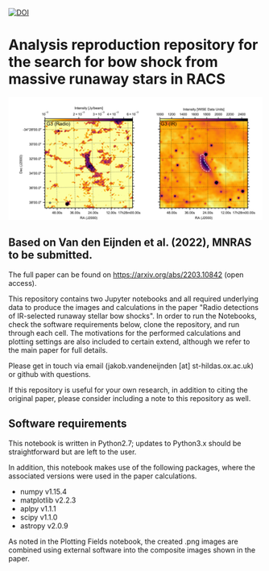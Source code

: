 [![DOI](https://zenodo.org/badge/472272277.svg)](https://zenodo.org/doi/10.5281/zenodo.10038514)

# Analysis reproduction repository for the search for bow shock from massive runaway stars in RACS

![The bow shock G3 in radio and IR](Figure1_2/G3.BOTH.png?raw=true "The bow shock G3 in radio and IR")

## Based on Van den Eijnden et al. (2022), MNRAS to be submitted.
The full paper can be found on https://arxiv.org/abs/2203.10842 (open access).

This repository contains two Jupyter notebooks and all required underlying data to produce the images and calculations in the paper "Radio detections of IR-selected runaway stellar bow shocks". In order to run the Notebooks, check the software requirements below, clone the repository, and run through each cell. The motivations for the performed calculations and plotting settings are also included to certain extend, although we refer to the main paper for full details.

Please get in touch via email (jakob.vandeneijnden [at] st-hildas.ox.ac.uk) or github with questions. 

If this repository is useful for your own research, in addition to citing the original paper, please consider including a note to this repository as well.

## Software requirements

This notebook is written in Python2.7; updates to Python3.x should be straightforward but are left to the user.

In addition, this notebook makes use of the following packages, where the associated versions were used in the paper calculations. 

- numpy v1.15.4
- matplotlib v2.2.3
- aplpy v1.1.1
- scipy v1.1.0
- astropy v2.0.9

As noted in the Plotting Fields notebook, the created .png images are combined using external software into the composite images shown in the paper.
